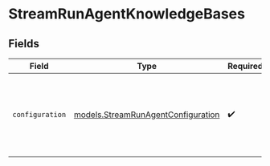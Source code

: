 # StreamRunAgentKnowledgeBases


## Fields

| Field                                                                                      | Type                                                                                       | Required                                                                                   | Description                                                                                |
| ------------------------------------------------------------------------------------------ | ------------------------------------------------------------------------------------------ | ------------------------------------------------------------------------------------------ | ------------------------------------------------------------------------------------------ |
| `configuration`                                                                            | [models.StreamRunAgentConfiguration](../models/streamrunagentconfiguration.md)             | :heavy_check_mark:                                                                         | Defines the configuration settings which can either be for a user message or a text entry. |